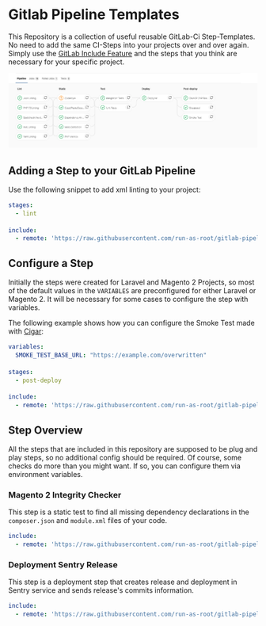 # Gitlab Pipeline Templates

This Repository is a collection of useful reusable GitLab-Ci Step-Templates. No need to add the same CI-Steps into your projects over and over again. Simply use the [GitLab Include Feature](https://docs.gitlab.com/ee/ci/yaml/README.html#include) and the
steps that you think are necessary for your specific project. 

![Pipeline Preview](/assets/PipelinePreview.png)

## Adding a Step to your GitLab Pipeline

Use the following snippet to add xml linting to your project:

```yaml
stages:
  - lint

include:
  - remote: 'https://raw.githubusercontent.com/run-as-root/gitlab-pipeline-templates/master/linter/xml.yaml'
```

## Configure a Step

Initially the steps were created for Laravel and Magento 2 Projects, so most of the default values in the `VARIABLES` are preconfigured for either Laravel or Magento 2. 
It will be necessary for some cases to configure the step with variables. 

The following example shows how you can configure the Smoke Test made with [Cigar](https://github.com/Brunty/cigar): 

```yaml
variables:
  SMOKE_TEST_BASE_URL: "https://example.com/overwritten"

stages:
  - post-deploy

include:
  - remote: 'https://raw.githubusercontent.com/run-as-root/gitlab-pipeline-templates/master/test/smoke.yaml'
```
 
## Step Overview

All the steps that are included in this repository are supposed to be plug and play steps, so no additional config should be required. Of course, some checks do more than you might want. If so, you can configure them via environment variables. 

### Magento 2 Integrity Checker

This step is a static test to find all missing dependency declarations in the `composer.json` and `module.xml` files of your code.

```yaml
include:
  - remote: 'https://raw.githubusercontent.com/run-as-root/gitlab-pipeline-templates/master/magento2/integrity-checker.yml'
```

### Deployment Sentry Release

This step is a deployment step that creates release and deployment in Sentry service and sends release's commits information.

```yaml
include:
  - remote: 'https://raw.githubusercontent.com/run-as-root/gitlab-pipeline-templates/master/deployment/sentry.yml'
```

